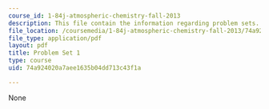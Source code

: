 ```yaml
---
course_id: 1-84j-atmospheric-chemistry-fall-2013
description: This file contain the information regarding problem sets.
file_location: /coursemedia/1-84j-atmospheric-chemistry-fall-2013/74a924020a7aee1635b04dd713c43f1a_MIT1_84JF13_ProblemSet1.pdf
file_type: application/pdf
layout: pdf
title: Problem Set 1
type: course
uid: 74a924020a7aee1635b04dd713c43f1a

---
```

None
